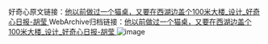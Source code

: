 好奇心原文链接：[他以前做过一个猫桌，又要在西湖边盖个100米大楼_设计_好奇心日报-胡莹 ](https://www.qdaily.com/articles/9934.html)
WebArchive归档链接：[他以前做过一个猫桌，又要在西湖边盖个100米大楼_设计_好奇心日报-胡莹 ](http://web.archive.org/web/20190624041820/https://www.qdaily.com/articles/9934.html)
![image](http://ww3.sinaimg.cn/large/007d5XDply1g3vh9emje4j30u0455e81)